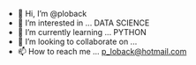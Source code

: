- 👋 Hi, I’m @ploback
- 👀 I’m interested in ... DATA SCIENCE
- 🌱 I’m currently learning ... PYTHON
- 💞️ I’m looking to collaborate on ...
- 📫 How to reach me ... p_loback@hotmail.com

<!---
ploback/ploback is a ✨ special ✨ repository because its `README.md` (this file) appears on your GitHub profile.
You can click the Preview link to take a look at your changes.
--->
